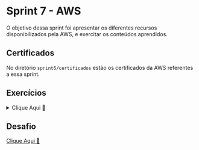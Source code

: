 # Sprint 7 - AWS

O objetivo dessa sprint foi apresentar os diferentes recursos disponibilizados pela AWS, e exercitar os conteúdos aprendidos.

## Certificados

No diretório `sprint6/certificados` estão os certificados da AWS referentes a essa sprint.

## Exercícios

<details>

<summary>Clique Aqui 🔗</summary>
<br/>

No diretório `sprint7/exercicios` estão os exercícios dessa sprint.

Trabalhamos com Spark e AWS Glue.

### Spark - Consulta com requisição web no Jupyter Notebook

[1]: exercicios/spark/exercicios_notebook.png
[2]: exercicios/spark/exercicios_resultado.png

| Consulta (clique para ver a imagem) | Resultado (clique para ver a imagem) |
| :---------------------------------: | :----------------------------------: |
|   [![Lab Spark - Imagem 1][1]][1]   |   [![Lab Spark - Imagem 2][2]][2]    |

### AWS Glue - Consulta com bucket S3

![Lab AWS Glue - Imagem 1](exercicios/aws_glue/exercicios_resultado1.png)

![Lab AWS Glue - Imagem 2](exercicios/aws_glue/exercicios_resultado2.png)

![Lab AWS Glue - Imagem 3](exercicios/aws_glue/exercicios_resultado3.png)

</details>

## Desafio

[Clique Aqui 🔗](./desafio/README.md)
